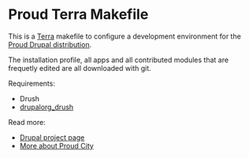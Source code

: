 Proud Terra Makefile
====================

This is a [Terra](http://github.com/terra-ops/terra-cli) makefile to configure
a development environment for the [Proud Drupal distribution](http://github.com/proudcity/proud).

The installation profile, all apps and all contributed modules that are frequetly edited are all
downloaded with git.

Requirements:
* Drush
* [drupalorg_drush](https://www.drupal.org/project/drupalorg_drush)

Read more:
* [Drupal project page](http://drupal.org/project/proud)
* [More about Proud City](http://getproudcity.com)

